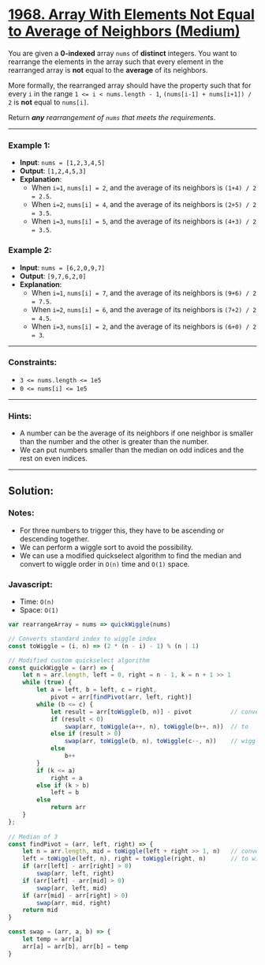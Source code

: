 # [1968. Array With Elements Not Equal to Average of Neighbors (Medium)](https://leetcode.com/problems/array-with-elements-not-equal-to-average-of-neighbors/)

You are given a **0-indexed** array `nums` of **distinct** integers. You want to rearrange the elements in the array such that every element in the rearranged array is **not** equal to the **average** of its neighbors.

More formally, the rearranged array should have the property such that for every `i` in the range `1 <= i < nums.length - 1`, `(nums[i-1] + nums[i+1]) / 2` is **not** equal to `nums[i]`.

Return _**any** rearrangement of `nums` that meets the requirements_.

---
### Example 1:
 - **Input**: `nums = [1,2,3,4,5]`
 - **Output**: `[1,2,4,5,3]`
 - **Explanation**:
   - When `i=1`, `nums[i] = 2`, and the average of its neighbors is `(1+4) / 2 = 2.5`.
   - When `i=2`, `nums[i] = 4`, and the average of its neighbors is `(2+5) / 2 = 3.5`.
   - When `i=3`, `nums[i] = 5`, and the average of its neighbors is `(4+3) / 2 = 3.5`.

### Example 2:
 - **Input**: `nums = [6,2,0,9,7]`
 - **Output**: `[9,7,6,2,0]`
 - **Explanation**:
   - When `i=1`, `nums[i] = 7`, and the average of its neighbors is `(9+6) / 2 = 7.5`.
   - When `i=2`, `nums[i] = 6`, and the average of its neighbors is `(7+2) / 2 = 4.5`.
   - When `i=3`, `nums[i] = 2`, and the average of its neighbors is `(6+0) / 2 = 3`.

---
### Constraints:
 - `3 <= nums.length <= 1e5`
 - `0 <= nums[i] <= 1e5`

---
### Hints:
 - A number can be the average of its neighbors if one neighbor is smaller than the number and the other is greater than the number.
 - We can put numbers smaller than the median on odd indices and the rest on even indices.

---
## Solution:
### Notes:
 - For three numbers to trigger this, they have to be ascending or descending together.
 - We can perform a wiggle sort to avoid the possibility.
 - We can use a modified quickselect algorithm to find the median and convert to wiggle order in `O(n)` time and `O(1)` space.

### Javascript:
 - Time: `O(n)`
 - Space: `O(1)`

```js
var rearrangeArray = nums => quickWiggle(nums)

// Converts standard index to wiggle index
const toWiggle = (i, n) => (2 * (n - i) - 1) % (n | 1)

// Modified custom quickselect algorithm
const quickWiggle = (arr) => {
    let n = arr.length, left = 0, right = n - 1, k = n + 1 >> 1
    while (true) {
        let a = left, b = left, c = right, 
            pivot = arr[findPivot(arr, left, right)]
        while (b <= c) {
            let result = arr[toWiggle(b, n)] - pivot           // converted
            if (result < 0)
                swap(arr, toWiggle(a++, n), toWiggle(b++, n))  // to
            else if (result > 0)                               
                swap(arr, toWiggle(b, n), toWiggle(c--, n))    // wiggle
            else
                b++
        }
        if (k <= a)
            right = a
        else if (k > b)
            left = b
        else
            return arr
    }
};
    
// Median of 3
const findPivot = (arr, left, right) => {
    let n = arr.length, mid = toWiggle(left + right >> 1, n)   // converted
    left = toWiggle(left, n), right = toWiggle(right, n)       // to wiggle
    if (arr[left] - arr[right] > 0)
        swap(arr, left, right)
    if (arr[left] - arr[mid] > 0)
        swap(arr, left, mid)
    if (arr[mid] - arr[right] > 0)
        swap(arr, mid, right)
    return mid
}

const swap = (arr, a, b) => {
    let temp = arr[a]
    arr[a] = arr[b], arr[b] = temp
}
```
